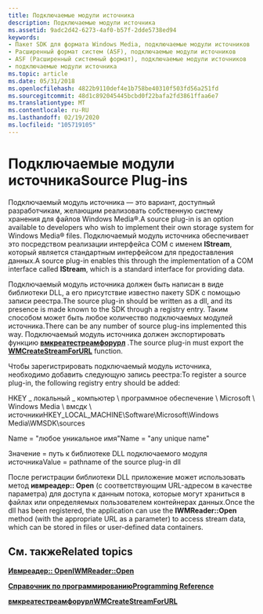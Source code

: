 ```yaml
---
title: Подключаемые модули источника
description: Подключаемые модули источника
ms.assetid: 9adc2d42-6273-4af0-b57f-2dde5738ed94
keywords:
- Пакет SDK для формата Windows Media, подключаемые модули источников
- Расширенный формат систем (ASF), подключаемые модули источников
- ASF (Расширенный системный формат), подключаемые модули источников
- подключаемые модули источника
ms.topic: article
ms.date: 05/31/2018
ms.openlocfilehash: 4822b9110def4e1b758be40310f503fd56a251fd
ms.sourcegitcommit: 48d1c892045445bcbd0f22bafa2fd3861ffaa6e7
ms.translationtype: MT
ms.contentlocale: ru-RU
ms.lasthandoff: 02/19/2020
ms.locfileid: "105719105"
---
```

# <a name="source-plug-ins"></a><span data-ttu-id="541f8-107">Подключаемые модули источника</span><span class="sxs-lookup"><span data-stu-id="541f8-107">Source Plug-ins</span></span>

<span data-ttu-id="541f8-108">Подключаемый модуль источника — это вариант, доступный разработчикам, желающим реализовать собственную систему хранения для файлов Windows Media®.</span><span class="sxs-lookup"><span data-stu-id="541f8-108">A source plug-in is an option available to developers who wish to implement their own storage system for Windows Media® files.</span></span> <span data-ttu-id="541f8-109">Подключаемый модуль источника обеспечивает это посредством реализации интерфейса COM с именем **IStream**, который является стандартным интерфейсом для предоставления данных.</span><span class="sxs-lookup"><span data-stu-id="541f8-109">A source plug-in enables this through the implementation of a COM interface called **IStream**, which is a standard interface for providing data.</span></span>

<span data-ttu-id="541f8-110">Подключаемый модуль источника должен быть написан в виде библиотеки DLL, а его присутствие известно пакету SDK с помощью записи реестра.</span><span class="sxs-lookup"><span data-stu-id="541f8-110">The source plug-in should be written as a dll, and its presence is made known to the SDK through a registry entry.</span></span> <span data-ttu-id="541f8-111">Таким способом может быть любое количество подключаемых модулей источника.</span><span class="sxs-lookup"><span data-stu-id="541f8-111">There can be any number of source plug-ins implemented this way.</span></span> <span data-ttu-id="541f8-112">Подключаемый модуль источника должен экспортировать функцию [**вмкреатестреамфорурл**](wmcreatestreamforurl.md) .</span><span class="sxs-lookup"><span data-stu-id="541f8-112">The source plug-in must export the [**WMCreateStreamForURL**](wmcreatestreamforurl.md) function.</span></span>

<span data-ttu-id="541f8-113">Чтобы зарегистрировать подключаемый модуль источника, необходимо добавить следующую запись реестра:</span><span class="sxs-lookup"><span data-stu-id="541f8-113">To register a source plug-in, the following registry entry should be added:</span></span>

<span data-ttu-id="541f8-114">HKEY \_ локальный \_ компьютер \\ программное обеспечение \\ Microsoft \\ Windows Media \\ вмсдк \\ источники</span><span class="sxs-lookup"><span data-stu-id="541f8-114">HKEY\_LOCAL\_MACHINE\\Software\\Microsoft\\Windows Media\\WMSDK\\sources</span></span>

<span data-ttu-id="541f8-115">Name = "любое уникальное имя"</span><span class="sxs-lookup"><span data-stu-id="541f8-115">Name = "any unique name"</span></span>

<span data-ttu-id="541f8-116">Значение = путь к библиотеке DLL подключаемого модуля источника</span><span class="sxs-lookup"><span data-stu-id="541f8-116">Value = pathname of the source plug-in dll</span></span>

<span data-ttu-id="541f8-117">После регистрации библиотеки DLL приложение может использовать метод **ивмреадер:: Open** (с соответствующим URL-адресом в качестве параметра) для доступа к данным потока, которые могут храниться в файлах или определяемых пользователем контейнерах данных.</span><span class="sxs-lookup"><span data-stu-id="541f8-117">Once the dll has been registered, the application can use the **IWMReader::Open** method (with the appropriate URL as a parameter) to access stream data, which can be stored in files or user-defined data containers.</span></span>

## <a name="related-topics"></a><span data-ttu-id="541f8-118">См. также</span><span class="sxs-lookup"><span data-stu-id="541f8-118">Related topics</span></span>

<dl> <dt>

[<span data-ttu-id="541f8-119">**Ивмреадер:: Open**</span><span class="sxs-lookup"><span data-stu-id="541f8-119">**IWMReader::Open**</span></span>](/previous-versions/windows/desktop/api/Wmsdkidl/nf-wmsdkidl-iwmreader-open)
</dt> <dt>

[<span data-ttu-id="541f8-120">**Справочник по программированию**</span><span class="sxs-lookup"><span data-stu-id="541f8-120">**Programming Reference**</span></span>](programming-reference.md)
</dt> <dt>

[<span data-ttu-id="541f8-121">**вмкреатестреамфорурл**</span><span class="sxs-lookup"><span data-stu-id="541f8-121">**WMCreateStreamForURL**</span></span>](wmcreatestreamforurl.md)
</dt> </dl>

 

 




